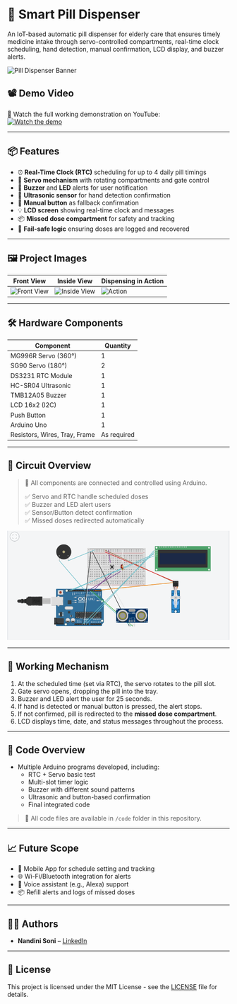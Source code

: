 # 💊 Smart Pill Dispenser

An IoT-based automatic pill dispenser for elderly care that ensures timely medicine intake through servo-controlled compartments, real-time clock scheduling, hand detection, manual confirmation, LCD display, and buzzer alerts.

![Pill Dispenser Banner](images/banner.jpg) <!-- Replace with your banner image -->

## 📽️ Demo Video

🎥 Watch the full working demonstration on YouTube:  
[![Watch the demo](https://img.youtube.com/vi/YOUR_VIDEO_ID/0.jpg)](https://www.youtube.com/watch?v=YOUR_VIDEO_ID)

---

## 📦 Features

- ⏰ **Real-Time Clock (RTC)** scheduling for up to 4 daily pill timings
- 🔁 **Servo mechanism** with rotating compartments and gate control
- 🔔 **Buzzer** and **LED** alerts for user notification
- 👋 **Ultrasonic sensor** for hand detection confirmation
- 🔘 **Manual button** as fallback confirmation
- 💡 **LCD screen** showing real-time clock and messages
- 📦 **Missed dose compartment** for safety and tracking
- 🧠 **Fail-safe logic** ensuring doses are logged and recovered

---

## 🖼️ Project Images

| Front View | Inside View | Dispensing in Action |
|------------|-------------|----------------------|
| ![Front View](images/front.jpg) | ![Inside View](images/inside.jpg) | ![Action](images/dispense.jpg) |

---

## 🛠️ Hardware Components

| Component           | Quantity |
|---------------------|----------|
| MG996R Servo (360°) | 1        |
| SG90 Servo (180°)   | 2        |
| DS3231 RTC Module   | 1        |
| HC-SR04 Ultrasonic  | 1        |
| TMB12A05 Buzzer     | 1        |
| LCD 16x2 (I2C)      | 1        |
| Push Button         | 1        |
| Arduino Uno         | 1        |
| Resistors, Wires, Tray, Frame | As required |

---

## 📐 Circuit Overview

> 🧩 All components are connected and controlled using Arduino.
>
> ✅ Servo and RTC handle scheduled doses  
> ✅ Buzzer and LED alert users  
> ✅ Sensor/Button detect confirmation  
> ✅ Missed doses redirected automatically

![Circuit Diagram](images/circuit_diagram.png)

---

## 🔄 Working Mechanism

1. At the scheduled time (set via RTC), the servo rotates to the pill slot.
2. Gate servo opens, dropping the pill into the tray.
3. Buzzer and LED alert the user for 25 seconds.
4. If hand is detected or manual button is pressed, the alert stops.
5. If not confirmed, pill is redirected to the **missed dose compartment**.
6. LCD displays time, date, and status messages throughout the process.

---

## 📁 Code Overview

- Multiple Arduino programs developed, including:
  - RTC + Servo basic test
  - Multi-slot timer logic
  - Buzzer with different sound patterns
  - Ultrasonic and button-based confirmation
  - Final integrated code

> 📂 All code files are available in `/code` folder in this repository.

---

## 📈 Future Scope

- 📱 Mobile App for schedule setting and tracking
- 🌐 Wi-Fi/Bluetooth integration for alerts
- 🤖 Voice assistant (e.g., Alexa) support
- 📦 Refill alerts and logs of missed doses

---


## 👨‍💻 Authors

- **Nandini Soni** – [LinkedIn](https://www.linkedin.com/in/nandini-soni)  


---

## 📄 License

This project is licensed under the MIT License - see the [LICENSE](LICENSE) file for details.

